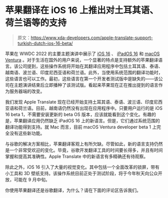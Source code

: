 # 苹果翻译在 iOS 16 上推出对土耳其语、荷兰语等的支持

> 原文：<https://www.xda-developers.com/apple-translate-support-turkish-dutch-ios-16-beta/>

苹果在 WWDC 2022 的主要主题演讲中展示了 [iOS 16](http://xda-developers.com/ios-16) 、 [iPadOS 16](http://xda-developers.com/ipados-16) 和 [macOS Ventura](http://xda-developers.com/macos-ventura) 。对于生活在国外的用户来说，一个显著的特点是支持额外的苹果翻译语言。该公司提到，这些操作系统将开始在其翻译应用程序中包括土耳其语、泰语、越南语、波兰语、印度尼西亚语和荷兰语。此外，当使用系统范围的翻译功能时，这些语言也可以工作。最初，这些语言在第一个开发者测试版中是缺失的——该公司在主题演讲结束后立即播种了该测试版。看起来苹果现在正在推出提到的语言作为服务器端的改变。

我们发现 Apple Translate 现在已经开始支持土耳其语、泰语、波兰语、印度尼西亚语和荷兰语。目前，越南语仍然没有出现在应用程序中。只要用户运行的是 iOS 16 beta 1，不需要安装更新的 beta OS 版本，应该就能看到这个变化。有趣的是，苹果翻译应用仍然缺乏 iPadOS 16 上的新语言。但是，它们通过系统范围的翻译功能得到支持。就 Mac 而言，目前 macOS Ventura developer beta 1 上完全没有这些新功能。

与谷歌的解决方案相比，苹果翻译客观上有所欠缺。尽管如此，新的语言支持仍然是一个非常受欢迎的变化。毕竟，谷歌开发翻译工具的时间要长得多，并且有时间掌握和提高其准确性。Apple Translate 中的新语言有多精确还有待观察。

除此之外，iOS 16 引入了大量的视觉变化。其中包括一个全面改革的锁屏，带有小工具和 3D 壁纸支持。该操作系统目前正处于测试阶段，将于今年秋天向公众开放，可能在 9 月中旬。

你使用苹果翻译还是谷歌翻译，为什么？请在下面的评论区告诉我们。